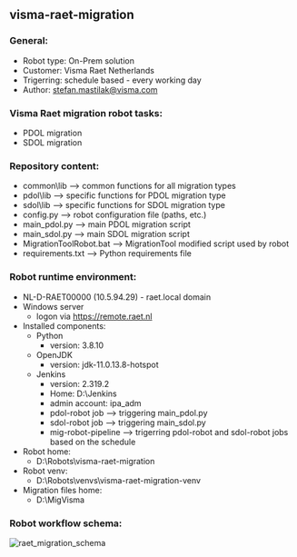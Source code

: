 ## visma-raet-migration
### General: 
* Robot type: On-Prem solution
* Customer: Visma Raet Netherlands
* Trigerring: schedule based - every working day
* Author: stefan.mastilak@visma.com
### Visma Raet migration robot tasks:
* PDOL migration
* SDOL migration

### Repository content:
* common\lib --> common functions for all migration types
* pdol\lib --> specific functions for PDOL migration type
* sdol\lib --> specific functions for SDOL migration type
* config.py --> robot configuration file (paths, etc.)
* main_pdol.py --> main PDOL migration script
* main_sdol.py --> main SDOL migration script
* MigrationToolRobot.bat --> MigrationTool modified script used by robot
* requirements.txt --> Python requirements file


### Robot runtime environment:
* NL-D-RAET00000 (10.5.94.29) - raet.local domain
* Windows server 
  * logon via https://remote.raet.nl
* Installed components:
  * Python 
    * version: 3.8.10 
  * OpenJDK
    * version: jdk-11.0.13.8-hotspot
  * Jenkins
    * version: 2.319.2
    * Home: D:\Jenkins
    * admin account: ipa_adm
    * pdol-robot job --> triggering main_pdol.py
    * sdol-robot job --> triggering main_sdol.py
    * mig-robot-pipeline --> trigerring pdol-robot and sdol-robot jobs based on the schedule
 * Robot home: 
    * D:\Robots\visma-raet-migration
 * Robot venv: 
    * D:\Robots\venvs\visma-raet-migration-venv
 * Migration files home: 
    * D:\MigVisma 

### Robot workflow schema:
![raet_migration_schema](https://user-images.githubusercontent.com/74961891/150784643-f6ce4dff-8a15-46f3-890c-1b32d1968a58.png)
